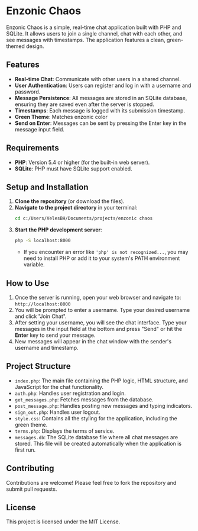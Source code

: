 # Enzonic Chaos

Enzonic Chaos is a simple, real-time chat application built with PHP and SQLite. It allows users to join a single channel, chat with each other, and see messages with timestamps. The application features a clean, green-themed design.

## Features

*   **Real-time Chat**: Communicate with other users in a shared channel.
*   **User Authentication**: Users can register and log in with a username and password.
*   **Message Persistence**: All messages are stored in an SQLite database, ensuring they are saved even after the server is stopped.
*   **Timestamps**: Each message is logged with its submission timestamp.
*   **Green Theme**: Matches enzonic color
*   **Send on Enter**: Messages can be sent by pressing the Enter key in the message input field.

## Requirements

*   **PHP**: Version 5.4 or higher (for the built-in web server).
*   **SQLite**: PHP must have SQLite support enabled.

## Setup and Installation

1.  **Clone the repository** (or download the files).
2.  **Navigate to the project directory** in your terminal:
    ```bash
    cd c:/Users/VelesBH/Documents/projects/enzonic chaos
    ```
3.  **Start the PHP development server**:
    ```bash
    php -S localhost:8000
    ```
    *   If you encounter an error like `'php' is not recognized...`, you may need to install PHP or add it to your system's PATH environment variable.

## How to Use

1.  Once the server is running, open your web browser and navigate to:
    `http://localhost:8000`
2.  You will be prompted to enter a username. Type your desired username and click "Join Chat".
3.  After setting your username, you will see the chat interface. Type your messages in the input field at the bottom and press "Send" or hit the **Enter** key to send your message.
4.  New messages will appear in the chat window with the sender's username and timestamp.

## Project Structure

*   `index.php`: The main file containing the PHP logic, HTML structure, and JavaScript for the chat functionality.
*   `auth.php`: Handles user registration and login.
*   `get_messages.php`: Fetches messages from the database.
*   `post_message.php`: Handles posting new messages and typing indicators.
*   `sign_out.php`: Handles user logout.
*   `style.css`: Contains all the styling for the application, including the green theme.
*   `terms.php`: Displays the terms of service.
*   `messages.db`: The SQLite database file where all chat messages are stored. This file will be created automatically when the application is first run.

## Contributing

Contributions are welcome! Please feel free to fork the repository and submit pull requests.

## License

This project is licensed under the MIT License.

